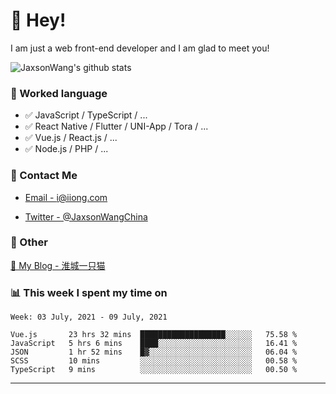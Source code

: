 # 👋 Hey!

I am just a web front-end developer and I am glad to meet you!

![JaxsonWang's github stats](https://github-readme-stats.vercel.app/api?username=JaxsonWang&&show_icons=true&&title_color=1abc9c&&icon_color=1abc9c)


### 📝 Worked language

- ✅ JavaScript / TypeScript / ...
- ✅ React Native / Flutter / UNI-App / Tora / ...
- ✅ Vue.js / React.js / ...
- ✅ Node.js / PHP / ...

### 📮 Contact Me

- [Email - i@iiong.com](mailto:i@iiong.com)

- [Twitter - @JaxsonWangChina](https://twitter.com/JaxsonWangChina)

### 🤪 Other

[📌 My Blog - 淮城一只猫](https://iiong.com)

### 📊 This week I spent my time on

<!--START_SECTION:waka-->
```text
Week: 03 July, 2021 - 09 July, 2021

Vue.js       23 hrs 32 mins  ███████████████████░░░░░░   75.58 % 
JavaScript   5 hrs 6 mins    ████░░░░░░░░░░░░░░░░░░░░░   16.41 % 
JSON         1 hr 52 mins    █▓░░░░░░░░░░░░░░░░░░░░░░░   06.04 % 
SCSS         10 mins         ░░░░░░░░░░░░░░░░░░░░░░░░░   00.58 % 
TypeScript   9 mins          ░░░░░░░░░░░░░░░░░░░░░░░░░   00.50 % 
```
<!--END_SECTION:waka-->

---
